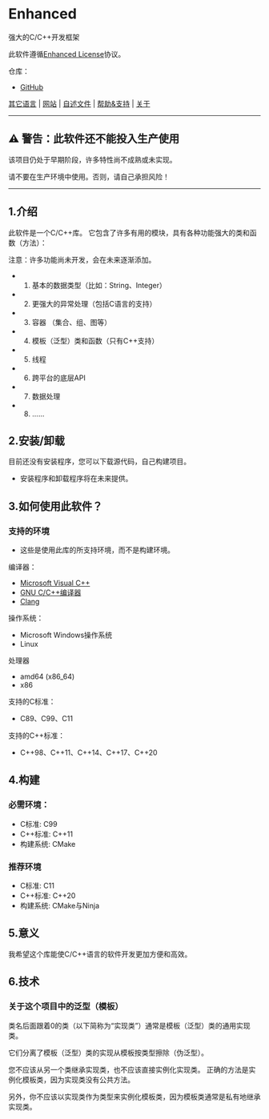 # Enhanced

强大的C/C++开发框架

此软件遵循[Enhanced License](../../licenses/LICENSE)协议。

仓库：
- [GitHub](http://github.com/LiuBaihao-Hello/Enhanced)

[其它语言](../ReadMe.Languages.md) | [网站](http://liubaihao-hello.github.io/enhanced-website) | [自述文件](ReadMe.md) | [帮助&支持](Help-Support.md) | [关于](About.md)

---

## ⚠ 警告：此软件还不能投入生产使用
该项目仍处于早期阶段，许多特性尚不成熟或未实现。

请不要在生产环境中使用。否则，请自己承担风险！

---

## 1.介绍
此软件是一个C/C++库。
它包含了许多有用的模块，具有各种功能强大的类和函数（方法）：

注意：许多功能尚未开发，会在未来逐渐添加。

- 1. 基本的数据类型（比如：String、Integer）
- 2. 更强大的异常处理（包括C语言的支持）
- 3. 容器 （集合、组、图等）
- 4. 模板（泛型）类和函数（只有C++支持）
- 5. 线程
- 6. 跨平台的底层API
- 7. 数据处理
- 8. ……

## 2.安装/卸载
目前还没有安装程序，您可以下载源代码，自己构建项目。

* 安装程序和卸载程序将在未来提供。

## 3.如何使用此软件？

### 支持的环境

* 这些是使用此库的所支持环境，而不是构建环境。

编译器：
- [Microsoft Visual C++](http://visualstudio.microsoft.com/vs/features/cplusplus/)
- [GNU C/C++编译器](http://gcc.gnu.org/)
- [Clang](http://clang.llvm.org/)

操作系统：
- Microsoft Windows操作系统
- Linux

处理器
- amd64 (x86_64)
- x86

支持的C标准：
- C89、C99、C11

支持的C++标准：
- C++98、C++11、C++14、C++17、C++20

## 4.构建

### 必需环境：
- C标准: C99
- C++标准: C++11
- 构建系统: CMake

### 推荐环境
- C标准: C11
- C++标准: C++20
- 构建系统: CMake与Ninja

## 5.意义

我希望这个库能使C/C++语言的软件开发更加方便和高效。

## 6.技术

### 关于这个项目中的泛型（模板）
类名后面跟着0的类（以下简称为“实现类”）通常是模板（泛型）类的通用实现类。

它们分离了模板（泛型）类的实现从模板按类型擦除（伪泛型）。

您不应该从另一个类继承实现类，也不应该直接实例化实现类。
正确的方法是实例化模板类，因为实现类没有公共方法。

另外，你不应该以实现类作为类型来实例化模板类，因为模板类通常是私有地继承实现类。
